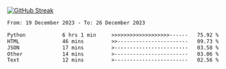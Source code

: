 [![GitHub Streak](https://streak-stats.demolab.com?user=renren-017&theme=sea&hide_border=true&background=DD272700)](https://git.io/streak-stats)

<!--START_SECTION:waka-->

```txt
From: 19 December 2023 - To: 26 December 2023

Python            6 hrs 1 min     >>>>>>>>>>>>>>>>>>>------   75.92 %
HTML              46 mins         >>-----------------------   09.73 %
JSON              17 mins         >------------------------   03.58 %
Other             14 mins         >------------------------   03.06 %
Text              12 mins         >------------------------   02.56 %
```

<!--END_SECTION:waka-->
